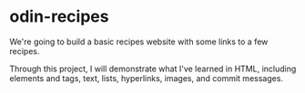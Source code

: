 # odin-recipes

We're going to build a basic recipes website with some links to a few recipes.

Through this project, I will demonstrate what I've learned in HTML, including
elements and tags, text, lists, hyperlinks, images, and commit messages.